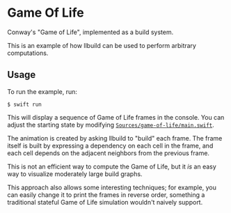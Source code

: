 # Game Of Life

Conway's "Game of Life", implemented as a build system.

This is an example of how llbuild can be used to perform arbitrary computations.

## Usage

To run the example, run:

```shell
$ swift run
```

This will display a sequence of Game of Life frames in the console. You can
adjust the starting state by modifying
[`Sources/game-of-life/main.swift`](Sources/game-of-life/main.swift).

The animation is created by asking llbuild to "build" each frame. The frame
itself is built by expressing a dependency on each cell in the frame, and each
cell depends on the adjacent neighbors from the previous frame.

This is not an efficient way to compute the Game of Life, but it *is* an easy
way to visualize moderately large build graphs.

This approach also allows some interesting techniques; for example, you can
easily change it to print the frames in reverse order, something a traditional
stateful Game of Life simulation wouldn't naively support.
